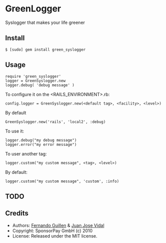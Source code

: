# GreenLogger

Syslogger that makes your life greener

## Install

    $ [sudo] gem install green_syslogger

## Usage

    require 'green_syslogger'
    logger = GreenSyslogger.new
    logger.debug( 'debug message' )
   
To configure it on the <RAILS_ENVIRONMENT>.rb:

    config.logger = GreenSyslogger.new(<default tag>, <facility>, <level>)


By default

    GreenSyslogger.new('rails', 'local2', :debug)


To use it: 

    logger.debug("my debug message")
    logger.error("my error message")


To user another tag:

    logger.custom("my custom message", <tag>, <level>)


By default:

    logger.custom("my custom message", 'custom', :info)

## TODO


## Credits

* Authors: [Fernando Guillen](http://fernandoguillen.info) & [Juan Jose Vidal](http://twitter.com/j2vidal)
* Copyright: SponsorPay GmbH (c) 2010
* License: Released under the MIT license.

